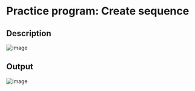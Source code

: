 # Practice program: Create sequence

## Description

![image](https://github.com/Tan12d/PWC_RDBMS_using_Oracle/assets/100254217/e046cdb1-98e6-4750-ac89-b98bab5e2b00)

## Output

![image](https://github.com/Tan12d/PWC_RDBMS_using_Oracle/assets/100254217/eb1c2100-c766-48b3-9530-d07639526160)
